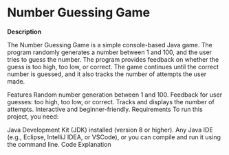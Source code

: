 # Number Guessing Game
**Description**

The Number Guessing Game is a simple console-based Java game. The program randomly generates a number between 1 and 100, and the user tries to guess the number. The program provides feedback on whether the guess is too high, too low, or correct. The game continues until the correct number is guessed, and it also tracks the number of attempts the user made.

Features
Random number generation between 1 and 100.
Feedback for user guesses: too high, too low, or correct.
Tracks and displays the number of attempts.
Interactive and beginner-friendly.
Requirements
To run this project, you need:

Java Development Kit (JDK) installed (version 8 or higher).
Any Java IDE (e.g., Eclipse, IntelliJ IDEA, or VSCode), or you can compile and run it using the command line.
Code Explanation
